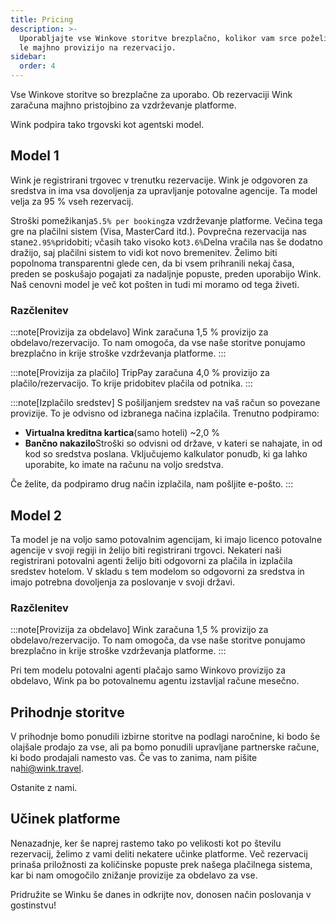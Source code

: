 ```yaml
---
title: Pricing
description: >-
  Uporabljajte vse Winkove storitve brezplačno, kolikor vam srce poželi. Plačate
  le majhno provizijo na rezervacijo.
sidebar:
  order: 4
---
```

Vse Winkove storitve so brezplačne za uporabo. Ob rezervaciji Wink zaračuna majhno pristojbino za vzdrževanje platforme.

Wink podpira tako trgovski kot agentski model.

## Model 1

Wink je registrirani trgovec v trenutku rezervacije. Wink je odgovoren za sredstva in ima vsa dovoljenja za upravljanje potovalne agencije.
Ta model velja za 95 % vseh rezervacij.

Stroški pomežikanja`5.5% per booking`za vzdrževanje platforme.
Večina tega gre na plačilni sistem (Visa, MasterCard itd.). Povprečna rezervacija nas stane`2.95%`pridobiti; včasih tako visoko kot`3.6%`Delna vračila nas še dodatno dražijo, saj plačilni sistem to vidi kot novo bremenitev.
Želimo biti popolnoma transparentni glede cen, da bi vsem prihranili nekaj časa, preden se poskušajo pogajati za nadaljnje popuste, preden uporabijo Wink. Naš cenovni model je več kot pošten in tudi mi moramo od tega živeti.

### Razčlenitev

:::note\[Provizija za obdelavo]
Wink zaračuna 1,5 % provizijo za obdelavo/rezervacijo. To nam omogoča, da vse naše storitve ponujamo brezplačno in krije stroške vzdrževanja platforme.
:::

:::note\[Provizija za plačilo]
TripPay zaračuna 4,0 % provizijo za plačilo/rezervacijo. To krije pridobitev plačila od potnika.
:::

:::note\[Izplačilo sredstev]
S pošiljanjem sredstev na vaš račun so povezane provizije. To je odvisno od izbranega načina izplačila. Trenutno podpiramo:

* **Virtualna kreditna kartica**(samo hoteli) ~2,0 %
* **Bančno nakazilo**Stroški so odvisni od države, v kateri se nahajate, in od kod so sredstva poslana. Vključujemo kalkulator ponudb, ki ga lahko uporabite, ko imate na računu na voljo sredstva.

Če želite, da podpiramo drug način izplačila, nam pošljite e-pošto.
:::

## Model 2

Ta model je na voljo samo potovalnim agencijam, ki imajo licenco potovalne agencije v svoji regiji in želijo biti registrirani trgovci. Nekateri naši registrirani potovalni agenti želijo biti odgovorni za plačila in izplačila sredstev hotelom. V skladu s tem modelom so odgovorni za sredstva in imajo potrebna dovoljenja za poslovanje v svoji državi.

### Razčlenitev

:::note\[Provizija za obdelavo]
Wink zaračuna 1,5 % provizijo za obdelavo/rezervacijo. To nam omogoča, da vse naše storitve ponujamo brezplačno in krije stroške vzdrževanja platforme.
:::

Pri tem modelu potovalni agenti plačajo samo Winkovo ​​provizijo za obdelavo, Wink pa bo potovalnemu agentu izstavljal račune mesečno.

## Prihodnje storitve

V prihodnje bomo ponudili izbirne storitve na podlagi naročnine, ki bodo še olajšale prodajo za vse, ali pa bomo ponudili upravljane partnerske račune, ki bodo prodajali namesto vas. Če vas to zanima, nam pišite na<hi@wink.travel>.

Ostanite z nami.

## Učinek platforme

Nenazadnje, ker še naprej rastemo tako po velikosti kot po številu rezervacij, želimo z vami deliti nekatere učinke platforme. Več rezervacij prinaša priložnosti za količinske popuste prek našega plačilnega sistema, kar bi nam omogočilo znižanje provizije za obdelavo za vse.

Pridružite se Winku še danes in odkrijte nov, donosen način poslovanja v gostinstvu!

